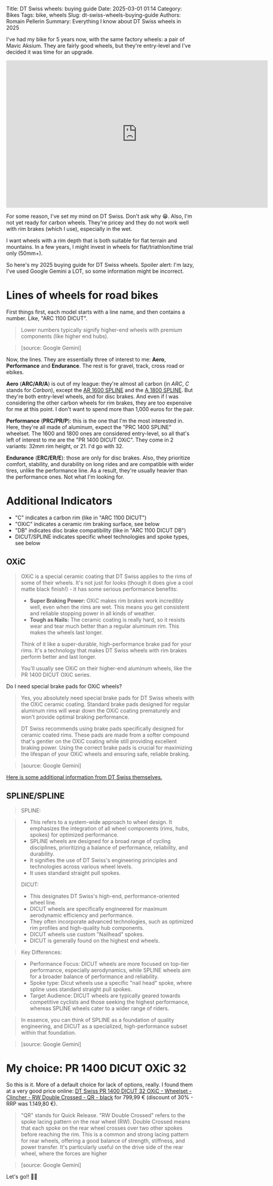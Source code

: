 Title: DT Swiss wheels: buying guide
Date: 2025-03-01 01:14
Category: Bikes
Tags: bike, wheels
Slug: dt-swiss-wheels-buying-guide
Authors: Romain Pellerin
Summary: Everything I know about DT Swiss wheels in 2025

I've had my bike for 5 years now, with the same factory wheels: a pair of Mavic Aksium. They are fairly good wheels, but they're entry-level and I've decided it was time for an upgrade.

<iframe width="700" height="394" src="https://www.youtube-nocookie.com/embed/o6_r-LdFUmQ" title="YouTube video player" frameborder="0" allow="accelerometer; autoplay; clipboard-write; encrypted-media; gyroscope; picture-in-picture" allowfullscreen></iframe>

For some reason, I've set my mind on DT Swiss. Don't ask why 😁. Also, I'm not yet ready for carbon wheels. They're pricey and they do not work well with rim brakes (which I use), especially in the wet.

I want wheels with a rim depth that is both suitable for flat terrain and mountains. In a few years, I might invest in wheels for flat/triathlon/time trial only (50mm+).

So here's my 2025 buying guide for DT Swiss wheels. Spoiler alert: I'm lazy, I've used Google Gemini a LOT, so some information might be incorrect.

# Lines of wheels for road bikes

First things first, each model starts with a line name, and then contains a number. Like, "ARC 1100 DICUT".

> Lower numbers typically signify higher-end wheels with premium components (like higher end hubs).

> [source: Google Gemini]

Now, the lines. They are essentially three of interest to me: **Aero**, **Performance** and **Endurance**. The rest is for gravel, track, cross road or ebikes.

**Aero** (**ARC/AR/A**) is out of my league: they're almost all carbon (in _ARC_, _C_ stands for _Carbon_), except the [AR 1600 SPLINE](https://www.dtswiss.com/en/wheels/wheels-road/aero/ar-1600-spline) and the [A 1800 SPLINE](https://www.dtswiss.com/en/wheels/wheels-road/aero/a-1800-spline). But they're both entry-level wheels, and for disc brakes. And even if I was considering the other carbon wheels for rim brakes, they are too expensive for me at this point. I don't want to spend more than 1,000 euros for the pair.

**Performance** (**PRC/PR/P**): this is the one that I'm the most interested in. Here, they're all made of aluminum, expect the "PRC 1400 SPLINE" wheelset. The 1600 and 1800 ones are considered entry-level, so all that's left of interest to me are the "PR 1400 DICUT OXiC". They come in 2 variants: 32mm rim height, or 21. I'd go with 32.

**Endurance** (**ERC/ER/E**): those are only for disc brakes. Also, they prioritize comfort, stability, and durability on long rides and are compatible with wider tires, unlike the performance line. As a result, they're usually heavier than the performance ones. Not what I'm looking for.

# Additional Indicators

- "C" indicates a carbon rim (like in "ARC 1100 DICUT")
- "OXiC" indicates a ceramic rim braking surface, see below
- "DB" indicates disc brake compatibility (like in "ARC 1100 DICUT DB")
- DICUT/SPLINE indicates specific wheel technologies and spoke types, see below

## OXiC

> OXiC is a special ceramic coating that DT Swiss applies to the rims of some of their wheels. It's not just for looks (though it does give a cool matte black finish!) - it has some serious performance benefits:
>
> - **Super Braking Power:** OXiC makes rim brakes work incredibly well, even when the rims are wet. This means you get consistent and reliable stopping power in all kinds of weather.
> - **Tough as Nails:** The ceramic coating is really hard, so it resists wear and tear much better than a regular aluminum rim. This makes the wheels last longer.
>
> Think of it like a super-durable, high-performance brake pad for your rims. It's a technology that makes DT Swiss wheels with rim brakes perform better and last longer.
>
> You'll usually see OXiC on their higher-end aluminum wheels, like the PR 1400 DICUT OXiC series.

Do I need special brake pads for OXiC wheels?

> Yes, you absolutely need special brake pads for DT Swiss wheels with the OXiC ceramic coating. Standard brake pads designed for regular aluminum rims will wear down the OXiC coating prematurely and won't provide optimal braking performance.
>
> DT Swiss recommends using brake pads specifically designed for ceramic coated rims. These pads are made from a softer compound that's gentler on the OXiC coating while still providing excellent braking power. Using the correct brake pads is crucial for maximizing the lifespan of your OXiC wheels and ensuring safe, reliable braking.

> [source: Google Gemini]

[Here is some additional information from DT Swiss themselves.](https://www.dtswiss.com/en/wheels/wheels-technology/oxic-technology)

## SPLINE/SPLINE

> SPLINE:

> - This refers to a system-wide approach to wheel design. It emphasizes the integration of all wheel components (rims, hubs, spokes) for optimized performance.
> - SPLINE wheels are designed for a broad range of cycling disciplines, prioritizing a balance of performance, reliability, and durability.
> - It signifies the use of DT Swiss's engineering principles and technologies across various wheel levels.
> - It uses standard straight pull spokes.
>
> DICUT:
>
> - This designates DT Swiss's high-end, performance-oriented wheel line.
> - DICUT wheels are specifically engineered for maximum aerodynamic efficiency and performance.
> - They often incorporate advanced technologies, such as optimized rim profiles and high-quality hub components.
> - DICUT wheels use custom "Nailhead" spokes.
> - DICUT is generally found on the highest end wheels.

> Key Differences:

> - Performance Focus: DICUT wheels are more focused on top-tier performance, especially aerodynamics, while SPLINE wheels aim for a broader balance of performance and reliability.
> - Spoke type: Dicut wheels use a specific "nail head" spoke, where spline uses standard straight pull spokes.
> - Target Audience: DICUT wheels are typically geared towards competitive cyclists and those seeking the highest performance, whereas SPLINE wheels cater to a wider range of riders.

> In essence, you can think of SPLINE as a foundation of quality engineering, and DICUT as a specialized, high-performance subset within that foundation.

> [source: Google Gemini]

# My choice: PR 1400 DICUT OXiC 32

So this is it. More of a default choice for lack of options, really. I found them at a very good price online: [DT Swiss PR 1400 DICUT 32 OXiC - Wheelset - Clincher - RW Double Crossed - QR - black](https://www.bike24.com/p2312070.html) for 799,99 € (discount of 30% - RRP was 1.149,80 €).

> "QR" stands for Quick Release. "RW Double Crossed" refers to the spoke lacing pattern on the rear wheel (RW). Double Crossed means that each spoke on the rear wheel crosses over two other spokes before reaching the rim. This is a common and strong lacing pattern for rear wheels, offering a good balance of strength, stiffness, and power transfer. It's particularly useful on the drive side of the rear wheel, where the forces are higher

> [source: Google Gemini]

Let's go!! 🚴🚀

